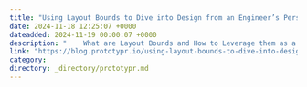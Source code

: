 ```yaml
---
title: "Using Layout Bounds to Dive into Design from an Engineer’s Perspective"
date: 2024-11-18 12:25:07 +0000
dateadded: 2024-11-19 00:00:07 +0000
description: "    What are Layout Bounds and How to Leverage them as a Product Designer?  Continue reading on Prototypr »  "
link: "https://blog.prototypr.io/using-layout-bounds-to-dive-into-design-from-an-engineers-perspective-5f3184d824ac?source=rss----eb297ea1161a---4"
category:
directory: _directory/prototypr.md
---
```


